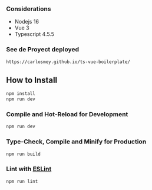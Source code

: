 ### Considerations
- Nodejs 16
- Vue 3
- Typescript 4.5.5

### See de Proyect deployed
```sh
https://carlosmey.github.io/ts-vue-boilerplate/
```


## How to Install
```sh
npm install
npm run dev
```

### Compile and Hot-Reload for Development

```sh
npm run dev
```

### Type-Check, Compile and Minify for Production

```sh
npm run build
```

### Lint with [ESLint](https://eslint.org/)

```sh
npm run lint
```
